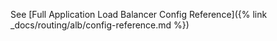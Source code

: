 
See [Full Application Load Balancer Config Reference]({% link _docs/routing/alb/config-reference.md %})